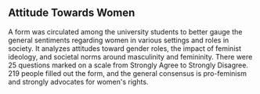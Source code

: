 ## Attitude Towards Women
A form was circulated among the university students to better gauge the general sentiments regarding women in various settings and roles in society. 
It analyzes attitudes toward gender roles, the impact of feminist ideology, and societal norms around masculinity and femininity.
There were 25 questions marked on a scale from Strongly Agree to Strongly Disagree.
219 people filled out the form, and the general consensus is pro-feminism and strongly advocates for women's rights.
